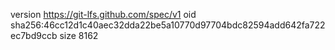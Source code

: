 version https://git-lfs.github.com/spec/v1
oid sha256:46cc12d1c40aec32dda22be5a10770d97704bdc82594add642fa722ec7bd9ccb
size 8162
